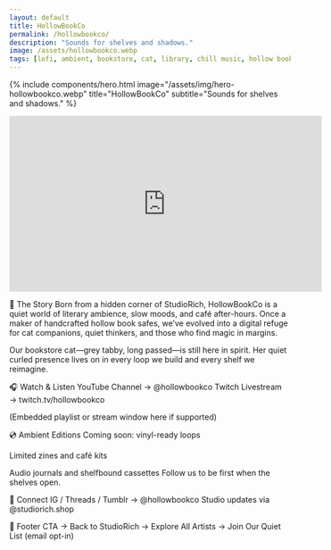 ```yaml
---
layout: default
title: HollowBookCo
permalink: /hollowbookco/
description: "Sounds for shelves and shadows."
image: /assets/hollowbookco.webp
tags: [lofi, ambient, bookstore, cat, library, chill music, hollow book, HollowBookCo, StudioRich]
---
```





{% include components/hero.html 
  image="/assets/img/hero-hollowbookco.webp" 
  title="HollowBookCo"
  subtitle="Sounds for shelves and shadows." %}

<iframe width="560" height="315" src="https://www.youtube.com/embed/TDQEiZYz7jg?si=0iONOwX3k0YVh6kF" title="YouTube video player" frameborder="0" allow="accelerometer; autoplay; clipboard-write; encrypted-media; gyroscope; picture-in-picture; web-share" referrerpolicy="strict-origin-when-cross-origin" allowfullscreen></iframe>




🐾 The Story
Born from a hidden corner of StudioRich, HollowBookCo is a quiet world of literary ambience, slow moods, and café after-hours. Once a maker of handcrafted hollow book safes, we’ve evolved into a digital refuge for cat companions, quiet thinkers, and those who find magic in margins.

Our bookstore cat—grey tabby, long passed—is still here in spirit. Her quiet curled presence lives on in every loop we build and every shelf we reimagine.

🎧 Watch & Listen
YouTube Channel → @hollowbookco
Twitch Livestream → twitch.tv/hollowbookco

(Embedded playlist or stream window here if supported)

💿 Ambient Editions
Coming soon: vinyl-ready loops

Limited zines and café kits

Audio journals and shelfbound cassettes
Follow us to be first when the shelves open.

🧭 Connect
IG / Threads / Tumblr → @hollowbookco
Studio updates via @studiorich.shop

🔗 Footer CTA
→ Back to StudioRich
→ Explore All Artists
→ Join Our Quiet List (email opt-in)

